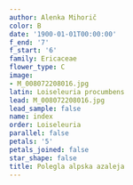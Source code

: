 ```yaml
---
author: Alenka Mihorič
color: B
date: '1900-01-01T00:00:00'
f_end: '7'
f_start: '6'
family: Ericaceae
flower_type: C
image:
- M_008072208016.jpg
latin: Loiseleuria procumbens
lead: M_008072208016.jpg
lead_sample: false
name: index
order: Loiseleuria
parallel: false
petals: '5'
petals_joined: false
star_shape: false
title: Polegla alpska azaleja
---
```


